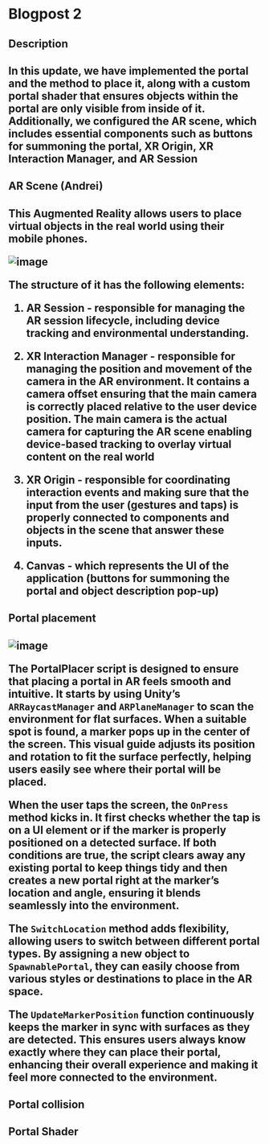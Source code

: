 <H1> Blogpost 2 </H1>

<H2> Description <H2>

In this update, we have implemented the portal and the method to place it, along with a custom portal shader that ensures objects within the portal are only visible from inside of it. Additionally, we configured the AR scene, which includes essential components such as buttons for summoning the portal, XR Origin, XR Interaction Manager, and AR Session

<H2> AR Scene (Andrei)<H2>

This Augmented Reality allows users to place virtual objects in the real world using their mobile phones.

![image](https://github.com/user-attachments/assets/cf2b2e6f-0dd0-4e1b-8aba-a043e46c22b0)

The structure of it has the following elements:

1. AR Session - responsible for managing the AR session lifecycle, including device tracking and environmental understanding.
   
2. XR Interaction Manager - responsible for managing the position and movement of the camera in the AR environment. It contains a camera offset ensuring that the main camera is correctly placed relative to the user device position. The main camera is the actual camera for capturing the AR scene enabling device-based tracking to overlay virtual content on the real world
   
3. XR Origin - responsible for coordinating interaction events and making sure that the input from the user (gestures and taps) is properly connected to components and objects in the scene that answer these inputs.
   
4. Canvas - which represents the UI of the application (buttons for summoning the portal and object description pop-up)

<H2> Portal placement <H2>

   
![image](https://github.com/user-attachments/assets/28536cb6-caf8-44cf-96a1-633c6b8ab005)


The **PortalPlacer** script is designed to ensure that placing a portal in AR feels smooth and intuitive. It starts by using Unity’s `ARRaycastManager` and `ARPlaneManager` to scan the environment for flat surfaces. When a suitable spot is found, a marker pops up in the center of the screen. This visual guide adjusts its position and rotation to fit the surface perfectly, helping users easily see where their portal will be placed.

When the user taps the screen, the `OnPress` method kicks in. It first checks whether the tap is on a UI element or if the marker is properly positioned on a detected surface. If both conditions are true, the script clears away any existing portal to keep things tidy and then creates a new portal right at the marker’s location and angle, ensuring it blends seamlessly into the environment.

The `SwitchLocation` method adds flexibility, allowing users to switch between different portal types. By assigning a new object to `SpawnablePortal`, they can easily choose from various styles or destinations to place in the AR space.

The `UpdateMarkerPosition` function continuously keeps the marker in sync with surfaces as they are detected. This ensures users always know exactly where they can place their portal, enhancing their overall experience and making it feel more connected to the environment.


<H2> Portal collision <H2>

<H2> Portal Shader <H2>  
